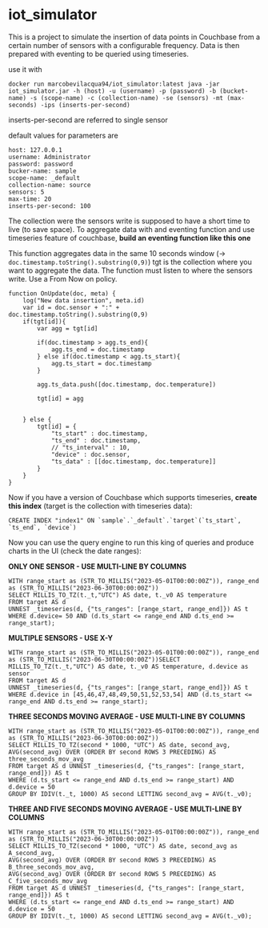 # iot_simulator
This is a project to simulate the insertion of data points in Couchbase from a certain number of sensors with a configurable frequency.
Data is then prepared with eventing to be queried using timeseries.

use it with

```
docker run marcobevilacqua94/iot_simulator:latest java -jar iot_simulator.jar -h (host) -u (username) -p (password) -b (bucket-name) -s (scope-name) -c (collection-name) -se (sensors) -mt (max-seconds) -ips (inserts-per-second)
```

inserts-per-second are referred to single sensor

default values for parameters are
```
host: 127.0.0.1
username: Administrator
password: password
bucker-name: sample
scope-name: _default
collection-name: source
sensors: 5
max-time: 20
inserts-per-second: 100
```
The collection were the sensors write is supposed to have a short time to live (to save space).
To aggregate data with and eventing function and use timeseries feature of couchbase, **build an eventing function like this one** 

This function aggregates data in the same 10 seconds window (-> ```doc.timestamp.toString().substring(0,9)```)
tgt is the collection where you want to aggregate the data. The function must listen to where the sensors write. 
Use a From Now on policy.

```
function OnUpdate(doc, meta) {
    log("New data insertion", meta.id)
    var id = doc.sensor + ":" + doc.timestamp.toString().substring(0,9)
    if(tgt[id]){
        var agg = tgt[id]
        
        if(doc.timestamp > agg.ts_end){
            agg.ts_end = doc.timestamp
        } else if(doc.timestamp < agg.ts_start){
            agg.ts_start = doc.timestamp
        }
        
        agg.ts_data.push([doc.timestamp, doc.temperature])
        
        tgt[id] = agg

        
    } else {
        tgt[id] = {
            "ts_start" : doc.timestamp,
            "ts_end" : doc.timestamp,
            // "ts_interval" : 10,
            "device" : doc.sensor,
            "ts_data" : [[doc.timestamp, doc.temperature]]
        }
    }
}
```

Now if you have a version of Couchbase which supports timeseries, **create this index** (target is the collection with timeseries data):
```
CREATE INDEX "index1" ON `sample`.`_default`.`target`(`ts_start`, `ts_end`, `device`)
```

Now you can use the query engine to run this king of queries and produce charts in the UI (check the date ranges):

**ONLY ONE SENSOR - USE MULTI-LINE BY COLUMNS** 
```
WITH range_start as (STR_TO_MILLIS("2023-05-01T00:00:00Z")), range_end as (STR_TO_MILLIS("2023-06-30T00:00:00Z"))
SELECT MILLIS_TO_TZ(t._t,"UTC") AS date, t._v0 AS temperature
FROM target AS d
UNNEST _timeseries(d, {"ts_ranges": [range_start, range_end]}) AS t
WHERE d.device= 50 AND (d.ts_start <= range_end AND d.ts_end >= range_start);
```

**MULTIPLE SENSORS - USE X-Y**
```
WITH range_start as (STR_TO_MILLIS("2023-05-01T00:00:00Z")), range_end as (STR_TO_MILLIS("2023-06-30T00:00:00Z"))SELECT MILLIS_TO_TZ(t._t,"UTC") AS date, t._v0 AS temperature, d.device as sensor
FROM target AS d
UNNEST _timeseries(d, {"ts_ranges": [range_start, range_end]}) AS t
WHERE d.device in [45,46,47,48,49,50,51,52,53,54] AND (d.ts_start <= range_end AND d.ts_end >= range_start);
```

**THREE SECONDS MOVING AVERAGE - USE MULTI-LINE BY COLUMNS** 
```
WITH range_start as (STR_TO_MILLIS("2023-05-01T00:00:00Z")), range_end as (STR_TO_MILLIS("2023-06-30T00:00:00Z"))
SELECT MILLIS_TO_TZ(second * 1000, "UTC") AS date, second_avg, AVG(second_avg) OVER (ORDER BY second ROWS 3 PRECEDING) AS three_seconds_mov_avg 
FROM target AS d UNNEST _timeseries(d, {"ts_ranges": [range_start, range_end]}) AS t 
WHERE (d.ts_start <= range_end AND d.ts_end >= range_start) AND d.device = 50
GROUP BY IDIV(t._t, 1000) AS second LETTING second_avg = AVG(t._v0);
```

**THREE AND FIVE SECONDS MOVING AVERAGE - USE MULTI-LINE BY COLUMNS** 
```
WITH range_start as (STR_TO_MILLIS("2023-05-01T00:00:00Z")), range_end as (STR_TO_MILLIS("2023-06-30T00:00:00Z"))
SELECT MILLIS_TO_TZ(second * 1000, "UTC") AS date, second_avg as A_second_avg,
AVG(second_avg) OVER (ORDER BY second ROWS 3 PRECEDING) AS B_three_seconds_mov_avg,
AVG(second_avg) OVER (ORDER BY second ROWS 5 PRECEDING) AS C_five_seconds_mov_avg 
FROM target AS d UNNEST _timeseries(d, {"ts_ranges": [range_start, range_end]}) AS t 
WHERE (d.ts_start <= range_end AND d.ts_end >= range_start) AND d.device = 50 
GROUP BY IDIV(t._t, 1000) AS second LETTING second_avg = AVG(t._v0);
```
